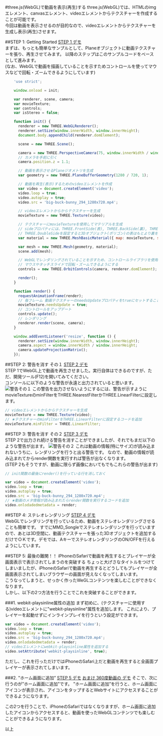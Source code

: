 #three.js(WebGL)で動画を表示(再生)する
three.js(WebGL)では、HTMLのimgエレメント、canvasエレメント、videoエレメントからテクスチャーを作成することが可能です。  
今回は動画を表示させるのが目的なので、videoエレメントからテクスチャーを生成し表示(再生)させます。

##STEP 1: Getting Started
[STEP 1 デモ](https://gtk2k.github.io/threejs-movietexture/step2.html)  
まずは、もっとも簡単なサンプルとして、Planeオブジェクトに動画テクスチャーを張り、再生させてみます。
以降のステップはこのサンプルコードをベースとして進みます。  
(なお、WebGLで動画を描画していることを示すためコントロールを使ってマウスなどで回転・ズームできるようにしています)

```js
    'use strict';

    window.onload = init;

    var renderer, scene, camera;
    var movieTexture;
    var controls;
    var isStereo = false;

    function init() {
      renderer = new THREE.WebGLRenderer();
      renderer.setSize(window.innerWidth, window.innerHeight);
      document.body.appendChild(renderer.domElement);

      scene = new THREE.Scene();

      camera = new THREE.PerspectiveCamera(75, window.innerWidth / window.innerHeight, 0.1, 10000);
      // カメラを手前に引く
      camera.position.z = 1.1;

      // 動画を表示させるPlaneジオメトリを生成
      var geometry = new THREE.PlaneBufferGeometry(1280 / 720, 1);

      // 動画を再生(表示)するためのvideoエレメントを作成
      var video = document.createElement('video');
      video.loop = true;
      video.autoplay = true;
      video.src = 'big-buck-bunny_294_1280x720.mp4';

      // videoエレメントからからテクスチャーを生成
      movieTexture = new THREE.Texture(video);

      // テクスチャーにmovieTextureを使用してマテリアルを生成
      // sideプロパティには、THREE.FrontSide(表), THREE.BackSide(裏), THREE.DoubleSide(表裏両方)が設定できる
      // THREE.DoubleSideを設定すると3Dオブジェクト(ポリゴン)の表はもとより裏を表示してもテクスチャーが描画される(裏は鏡像になる)
      var material = new THREE.MeshBasicMaterial({ map: movieTexture, side: THREE.DoubleSide });

      var mesh = new THREE.Mesh(geometry, material);
      scene.add(mesh);

      // WebGLでレンダリングされていることを示すため、コントロールライブラリを使用して、
      // マウスやタッチスライドで回転・ズームできるようにする
      controls = new THREE.OrbitControls(camera, renderer.domElement);

      render();
    }

    function render() {
      requestAnimationFrame(render);
      // 毎フレーム 動画テクスチャーのneedsUpdateプロパティをtrueにセットすることで動画の再生を行う
      movieTexture.needsUpdate = true;
      // コントロールをアップデート
      controls.update();
      // レンダリング
      renderer.render(scene, camera);
    }

    window.addEventListener('resize', function () {
      renderer.setSize(window.innerWidth, window.innerHeight);
      camera.aspect = window.innerWidth / window.innerHeight;
      camera.updateProjectionMatrix();
    });
```  


##STEP 2: 警告を消す その１
[STEP 2 デモ](https://gtk2k.github.io/threejs-movietexture/step2.html)  
STEP 1でWebGL上で動画を再生させました。実行自体はできるのですが、ただ、開発ツール(F12)を開いてみてください。  
コンソールに以下のような警告が永遠と出力されていると思います。  
![警告その１](https://raw.githubusercontent.com/gtk2k/gtk2k.github.io/master/threejs-movietexture/filter_warning.png)
この警告を出力させないようにするには、警告が示すようにmovieTextureのminFilterをTHREE.NearestFilterかTHREE.LinearFilterに設定します。
```js
// videoエレメントからからテクスチャーを生成
movieTexture = new THREE.Texture(video);
// ★テクスチャーのminFilterをTHREE.LinearFilterに設定するコードを追加
movieTexture.minFilter = THREE.LinearFilter;
```

##STEP 3: 警告を消す その２
[STEP 3 デモ](https://gtk2k.github.io/threejs-movietexture/step2.html)  
STEP 2で出力され続ける警告を消すことができましたが、それでもまだ以下のような警告が出ます。
![警告その２](https://raw.githubusercontent.com/gtk2k/gtk2k.github.io/master/threejs-movietexture/texturesize_warning.png)
これは動画の情報(特にサイズ)が読み込まれないうちに、レンダリングを行うと出る警告です。
なので、動画の情報が読み込まれてからrender関数を実行すれば警告が出なくなります。  
(STEP 2もそうですが、動画に限らず画像においてもでもこれらの警告が出ます)
```js
// init関数の最後にrender()を行っている行を消しておく

var video = document.createElement('video');
video.loop = true;
video.autoplay = true;
video.src = 'big-buck-bunny_294_1280x720.mp4';
// ★動画のメタ情報が読み込まれたらrender関数を実行するコードを追加
video.onlodadedmetadata = render;
```

##STEP 4: ステレオレンダリング
[STEP 4 デモ](https://gtk2k.github.io/threejs-movietexture/step2.html)  
WebGLでレンダリングを行っているため、動画をステレオレンダリングさせることも簡単です。
すでにMMD_Songleでステレオレンダリングを行っていますので、あとは3D空間に、動画テクスチャーを張った3Dオブジェクトを追加するだけでＯＫです。デモでは、AキーでステレオレンダリングのON/OFFを行えるようにしています。

##STEP 5: 最後の難関！！ iPhoneのSafariで動画を再生するとプレイヤーが全画面表示で表示されてしまうのを突破する
ちょっと大げさなタイトルをつけてしまいましたが、iPhoneのSafariで動画を再生するとどうしてもプレイヤーが全画面表示されてしまいブラウザーの画面が見えなくなってしまいます。  
こうなってしまうと、せっかく作ったWeGLコンテンツを楽しむことができなくなります。  
しかし、以下の2つ方法を行うことでこれを突破することができます。

###1. webkit-playsinline属性の追加
まず初めに、(テクスチャーに使用する)videoエレメントに"webkit-playsinline"属性を追加します。
これにより、プレイヤーを起動せずにインラインプレイを行うという設定ができます。

```js
var video = document.createElement('video');
video.loop = true;
video.autoplay = true;
video.src = 'big-buck-bunny_294_1280x720.mp4';
video.onlodadedmetadata = render;
// videoエレメントにwebkit-playsinline属性を追加する
video.setAttribute('webkit-playsinline', true);
```
ただし、これを行っただけではiPhoneのSafari上だと動画を再生すると全画面プレイヤーが表示されてしまいます。

###2. "ホーム画面に追加”
[STEP 5 デモ](https://gtk2k.github.io/threejs-movietexture/step2.html)
[おまけ 360度動画の デモ](https://gtk2k.github.io/threejs-movietexture/step2.html)
そこで、次に行うのが”ホーム画面に追加"です。
"ホーム画面に追加”を行うと、ホーム画面にアイコンが表示され、アイコンをタップするとWebサイトにアクセスすることができるようになります。

この2つを行うことで、iPhoneのSafariではなくなりますが、ホーム画面に追加したアイコンからアクセスすると、動画を使ったWebGLコンテンツでも楽しむことができるようになります。

以上
